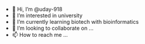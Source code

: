 - 👋 Hi, I’m @uday-918
- 👀 I’m interested in university
- 🌱 I’m currently learning biotech with bioinformatics
- 💞️ I’m looking to collaborate on ...
- 📫 How to reach me ...

<!---
uday-918/uday-918 is a ✨ special ✨ repository because its `README.md` (this file) appears on your GitHub profile.
You can click the Preview link to take a look at your changes.
--->
